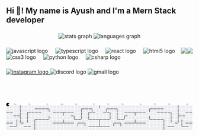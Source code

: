 <h2 align="left">Hi 👋! My name is  Ayush and I'm a Mern Stack developer</h2>

###

<div align="center">
<img src="https://github-readme-stats.vercel.app/api?username=Leo10401&hide_title=false&hide_rank=false&show_icons=true&include_all_commits=true&count_private=true&disable_animations=false&theme=dracula&locale=en&hide_border=false&order=1" height="150" alt="stats graph"  />
  <img src="https://github-readme-stats.vercel.app/api/top-langs?username=Leo10401&locale=en&hide_title=false&layout=compact&card_width=320&langs_count=5&theme=dracula&hide_border=false&order=2" height="150" alt="languages graph"  />

</div>

###

<img align="right" height="150" src="https://media1.giphy.com/media/v1.Y2lkPTc5MGI3NjExNndxYmpuZ3gxaHZhMmJ6dGhlb28zOWgwemtzM3dhaXl6YWd6ODltNSZlcD12MV9pbnRlcm5hbF9naWZfYnlfaWQmY3Q9cw/O1TsPtXYdv7y4UYeUX/giphy.gif"  />
<img align="right" height="150" src="https://media3.giphy.com/media/v1.Y2lkPTc5MGI3NjExanJvY2V3cjBjZ3JtYnAzYjEyYjRwd2RzOWM3bWhwazZsNHQycG5uMiZlcD12MV9pbnRlcm5hbF9naWZfYnlfaWQmY3Q9dHM/9aq2MxFOPJwl8eXtgN/giphy.gif"  />

###

<div align="left">
  <img src="https://cdn.jsdelivr.net/gh/devicons/devicon/icons/javascript/javascript-original.svg" height="30" alt="javascript logo"  />
  <img width="12" />
  <img src="https://cdn.jsdelivr.net/gh/devicons/devicon/icons/typescript/typescript-original.svg" height="30" alt="typescript logo"  />
  <img width="12" />
  <img src="https://cdn.jsdelivr.net/gh/devicons/devicon/icons/react/react-original.svg" height="30" alt="react logo"  />
  <img width="12" />
  <img src="https://cdn.jsdelivr.net/gh/devicons/devicon/icons/html5/html5-original.svg" height="30" alt="html5 logo"  />
  <img width="12" />
  <img src="https://cdn.jsdelivr.net/gh/devicons/devicon/icons/css3/css3-original.svg" height="30" alt="css3 logo"  />
  <img width="12" />
  <img src="https://cdn.jsdelivr.net/gh/devicons/devicon/icons/python/python-original.svg" height="30" alt="python logo"  />
  <img width="12" />
  <img src="https://cdn.jsdelivr.net/gh/devicons/devicon/icons/csharp/csharp-original.svg" height="30" alt="csharp logo"  />
</div>

###

<div align="left">
  <a href="https://www.instagram.com/ayush_lo__ol/" target="_blank">
    <img src="https://img.shields.io/static/v1?message=Instagram&logo=instagram&label=&color=E4405F&logoColor=white&labelColor=&style=for-the-badge" height="35" alt="instagram logo"  />
  </a>
  <img src="https://img.shields.io/static/v1?message=Discord&logo=discord&label=&color=7289DA&logoColor=white&labelColor=&style=for-the-badge" height="35" alt="discord logo"  />
  <img src="https://img.shields.io/static/v1?message=Gmail&logo=gmail&label=&color=D14836&logoColor=white&labelColor=&style=for-the-badge" height="35" alt="gmail logo"  />
</div>

###


<br clear="both">

<picture>
  <source media="(prefers-color-scheme: dark)" srcset="https://raw.githubusercontent.com/Leo10401/Leo10401/output/pacman-contribution-graph-dark.svg">
  <source media="(prefers-color-scheme: light)" srcset="https://raw.githubusercontent.com/Leo10401/Leo10401/output/pacman-contribution-graph.svg">
  <img alt="pacman contribution graph" src="https://raw.githubusercontent.com/Leo10401/Leo10401/output/pacman-contribution-graph.svg">
</picture>


###

###
